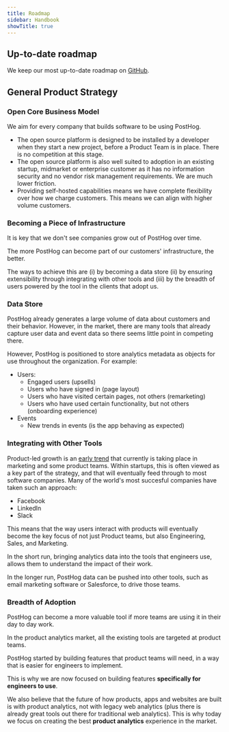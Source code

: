```yaml
---
title: Roadmap
sidebar: Handbook
showTitle: true
---
```


## Up-to-date roadmap

We keep our most up-to-date roadmap on [GitHub](https://github.com/orgs/PostHog/projects/1).

## General Product Strategy

### Open Core Business Model

We aim for every company that builds software to be using PostHog.

* The open source platform is designed to be installed by a developer when they start a new project, before a Product Team is in place. There is no competition at this stage.
* The open source platform is also well suited to adoption in an existing startup, midmarket or enterprise customer as it has no information security and no vendor risk management requirements. We are much lower friction.
* Providing self-hosted capabilities means we have complete flexibility over how we charge customers. This means we can align with higher volume customers.

### Becoming a Piece of Infrastructure

It is key that we don't see companies grow out of PostHog over time.

The more PostHog can become part of our customers' infrastructure, the better.

The ways to achieve this are (i) by becoming a data store (ii) by ensuring extensibility through integrating with other tools and (iii) by the breadth of users powered by the tool in the clients that adopt us.


### Data Store

PostHog already generates a large volume of data about customers and their behavior. However, in the market, there are many tools that already capture user data and event data so there seems little point in competing there.

However, PostHog is positioned to store analytics metadata as objects for use throughout the organization. For example:

* Users:
    * Engaged users (upsells)
    * Users who have signed in (page layout)
    * Users who have visited certain pages, not others (remarketing)
    * Users who have used certain functionality, but not others (onboarding experience)
* Events
    * New trends in events (is the app behaving as expected)

### Integrating with Other Tools

Product-led growth is an [early trend](https://trends.google.com/trends/explore?date=all&q=product%20led%20growth) that currently is taking place in marketing and some product teams. Within startups, this is often viewed as a key part of the strategy, and that will eventually feed through to most software companies. Many of the world's most succesful companies have taken such an approach:

* Facebook
* LinkedIn
* Slack

This means that the way users interact with products will eventually become the key focus of not just Product teams, but also Engineering, Sales, and Marketing.

In the short run, bringing analytics data into the tools that engineers use, allows them to understand the impact of their work.

In the longer run, PostHog data can be pushed into other tools, such as email marketing software or Salesforce, to drive those teams.

### Breadth of Adoption

PostHog can become a more valuable tool if more teams are using it in their day to day work.

In the product analytics market, all the existing tools are targeted at product teams.

PostHog started by building features that product teams will need, in a way that is easier for engineers to implement.

This is why we are now focused on building features **specifically for engineers to use**.


We also believe that the future of how products, apps and websites are built is with product analytics, not with legacy web analytics (plus there is already great tools out there for traditional web analytics). This is why today we focus on creating the best **product analytics** experience in the market.